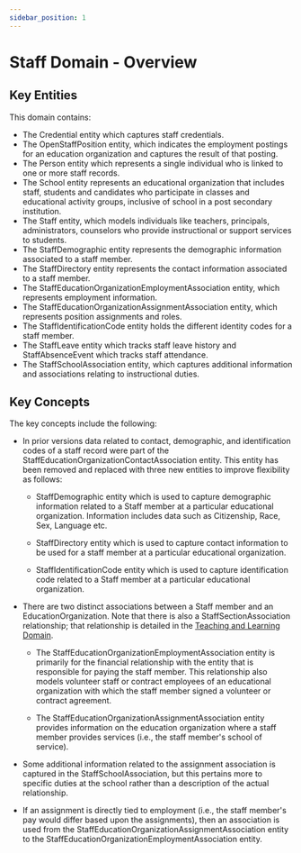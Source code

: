 ```yaml
---
sidebar_position: 1
---
```


# Staff Domain - Overview

## Key Entities

This domain contains:

* The Credential entity which captures staff credentials.
* The OpenStaffPosition entity, which indicates the employment postings for an
    education organization and captures the result of that posting.
* The Person entity which represents a single individual who is linked to one or more staff records.
* The School entity represents an educational organization that includes staff, students and candidates who participate in classes and educational activity groups, inclusive of school in a post secondary institution.
* The Staff entity, which models individuals like teachers, principals,
    administrators, counselors who provide instructional or support services to
    students.
* The StaffDemographic entity represents the demographic information associated to a staff member.
* The StaffDirectory entity represents the contact information associated to a staff member.
* The StaffEducationOrganizationEmploymentAssociation entity, which represents
    employment information.
* The StaffEducationOrganizationAssignmentAssociation entity, which represents
    position assignments and roles.
* The StaffIdentificationCode entity holds the different identity codes for a staff member.
* The StaffLeave entity which tracks staff leave history and StaffAbsenceEvent
    which tracks staff attendance.
* The StaffSchoolAssociation entity, which captures additional information and
    associations relating to instructional duties.

## Key Concepts

The key concepts include the following:

* In prior versions data related to contact, demographic, and identification codes
    of a staff record were part of the StaffEducationOrganizationContactAssociation
    entity. This entity has been removed and replaced with three new entities to
    improve flexibility as follows:

  * StaffDemographic entity which is used to capture demographic information related
        to a Staff member at a particular educational organization. Information
        includes data such as Citizenship, Race, Sex, Language etc.

  * StaffDirectory entity which is used to capture contact information to be used for
        a staff member at a particular educational organization.

  * StaffIdentificationCode entity which is used to capture identification code related
        to a Staff member at a particular educational organization.

* There are two distinct associations between a Staff member and an
    EducationOrganization. Note that there is also a StaffSectionAssociation
    relationship; that relationship is detailed in the [Teaching and Learning
    Domain](../teaching-and-learning-domain/overview.md).

  * The StaffEducationOrganizationEmploymentAssociation entity is primarily
        for the financial relationship with the entity that is responsible for
        paying the staff member. This relationship also models volunteer staff
        or contract employees of an educational organization with which the
        staff member signed a volunteer or contract agreement.

  * The StaffEducationOrganizationAssignmentAssociation entity provides
        information on the education organization where a staff member provides
        services (i.e., the staff member's school of service).

* Some additional information related to the assignment association is
    captured in the StaffSchoolAssociation, but this pertains more to specific
    duties at the school rather than a description of the actual relationship.

* If an assignment is directly tied to employment (i.e., the staff member's
    pay would differ based upon the assignments), then an association is used
    from the StaffEducationOrganizationAssignmentAssociation entity to the
    StaffEducationOrganizationEmploymentAssociation entity.
